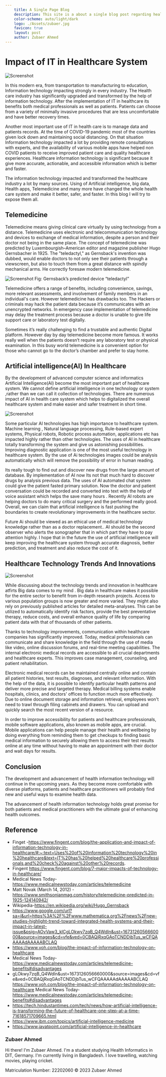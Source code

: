 ```yaml
---
    title: A Single Page Blog
    description: This site is a about a single blog post regarding healthcare.
    color-scheme: auto/light/dark
    logo: ./Assets/zubaer.jpg
    favicon: true
    layout: post
    author: Zubaer Ahmed
---
```


# Impact of IT in Healthcare System

![Screenshot](./Assets/hero.jpg)

In this modern era, from transportation to manufacturing to education, Information technology impacting strongly in every industry. The Health care industry has significantly upgraded and transformed by the help of information technology. After the implementation of IT in healthcare its benefits both medical professionals as well as patients. Patients can choose from a variety of minimally invasive procedures that are less uncomfortable and have better recovery times.

Another most important use of IT in health care is to manage data and patients records. At the time of COVID-19 pandemic most of the countries given lock down and maintaining social distancing. On that situation Information technology impacted a lot by providing remote consultations with experts, and the availability of various mobile apps have helped non COVID patients to receive improved patient care and quality healthcare experiences. Healthcare information technology is significant because it give more accurate, actionable, and accessible information which is better and faster.

The information technology impacted and transformed the healthcare industry a lot by many sources. Using of Artificial intelligence, big data, Health apps, Telemedicine and many more have changed the whole health care system and make it better, safer, and faster. In this blog I will try to expose them all.

## Telemedicine
Telemedicine means giving clinical care virtually by using technology from a distance. Telemedicine uses electronic and telecommunication technology and devices to exchange of medical information, despite a person and their doctor not being in the same place. The concept of telemedicine was predicted by Luxembourgish–American editor and magazine publisher Hugo Gernsbacher in 1925. The "teledactyl," as Gernsback's invention was dubbed, would enable doctors to not only see their patients through a viewscreen, but also to touch them from a great distance with spindly mechanical arms. He correctly foresaw modern telemedicine.

![Screenshot](./Assets/teledacty.jpg)
Fig: Gernsback’s predicted device “teledactyl”

Telemedicine offers a range of benefits, including convenience, savings, more relevant assessments, and involvement of family members in an individual's care. However telemedicine has drawbacks too. The Hackers or criminals may hack the patient data because it’s communicates with an unencrypted networks. In emergency case implementation of telemedicine may delay the treatment process because a doctor is unable to give life support care or laboratory test digitally.

Sometimes it’s really challenging to find a trustable and authentic Digital platform. However day by day telemedicine become more famous. It works really well when the patients doesn’t require any laboratory test or physical examination. In this busy world telemedicine is a convenient option for those who cannot go to the doctor’s chamber and prefer to stay home.

## Artificial intelligence(AI) In Healthcare
By the development of advanced computer science and informatics Artificial Intelligence(AI) become the most important part of healthcare system. We cannot define artificial intelligence in one technology or system ,rather than we can call it collection of technologies. There are numerous impact of AI in health care system which helps to digitalized the overall healthcare system and make easier and safer treatment in short time.

![Screenshot](./Assets/AI_Web_kx.jpg)

Some particular AI technologies has high importance to healthcare system. Machine learning , Natural language processing, Rule-based expert systems, Physical robots, Robotic process automation, applications etc has impacted highly rather than other technologies. The uses of AI in healthcare totally transforming the system and give us astonishing possibilities. Improving diagnostic application is one of the most useful technology in healthcare system. By the use of Ai technologies images could be analysis automatically which will remove the possibility of error in human reading.

Its really tough to find out and discover new drugs from the large amount of database. By implementation of AI now Its not that much hard to discover drugs by analysis previous data. The uses of AI automated chat system could give the patient fasted primary solution. Now the doctor and patient conversation could be recorded and converted into text with the help of voice assistant which helps the save many hours . Recently AI robots are helping doctors to do many critical surgery and the performed really good. Overall, we can claim that artificial intelligence is fast pushing the boundaries to create revolutionary improvements in the healthcare sector.

Future Ai should be viewed as an ethical use of medical technology knowledge rather than as a doctor replacement.. AI should be the second observer who alerts the sonographer that in which part they have to pay attention highly. I hope that in the future the use of artificial intelligence will keep improving the healthcare system through accurate diagnosis, better prediction, and treatment and also reduce the cost of it.

## Healthcare Technology Trends And Innovations

![Screenshot](./Assets/medi.jpg)

While discussing about the technology trends and innovation in healthcare atfirts Big data comes to my mind . Big data in healthcare makes it possible for the entire sector to benefit from in-depth research projects. Access to various population groups is now greater and more varied. They might also rely on previously published articles for detailed meta-analyses. This can be utilized to automatically identify risk factors, provide the best preventative therapy, reduce costs, and overall enhance quality of life by comparing patient data with that of thousands of other patients.

Thanks to technology improvements, communication within healthcare companies has significantly improved. Today, medical professionals can communicate and share knowledge in the field through the use of media like video, online discussion forums, and real-time meeting capabilities. The internal electronic medical records are accessible to all crucial departments and healthcare experts. This improves case management, counseling, and patient rehabilitation.

Electronic medical records can be maintained centrally online and contain all patient histories, test results, diagnoses, and relevant information. With the help of the data, it is possible to identify particular health patterns and deliver more precise and targeted therapy. Medical billing systems enable hospitals, clinics, and doctors' offices to function much more effectively. Due to online document storage and information retrieval, employees won't need to trawl through filing cabinets and drawers. You can upload and quickly search the most recent version of a resource.

In order to improve accessibility for patients and healthcare professionals, mobile software applications, also known as mobile apps, are crucial. Mobile applications can help people manage their health and wellbeing by doing everything from reminding them to get checkups to finding basic medical information to securely allowing them to access their test results online at any time without having to make an appointment with their doctor and wait days for results.

## Conclusion
The development and advancement of health information technology will continue in the upcoming years. As they become more comfortable with diverse platforms, patients and healthcare practitioners will probably find new and useful ways to examine health data.

The advancement of health information technology holds great promise for both patients and medical practitioners with the ultimate goal of enhancing health outcomes.

## Reference
* Finget -https://www.fingent.com/blog/the-application-and-impact-of-information-technology-in-healthcare/#:~:text=Uses%20of%20information%20technology%20in%20healthcare&text=IT%20has%20helped%20healthcare%20professionals,and%20check%20against%20other%20records.
* Fingent https://www.fingent.com/blog/7-major-impacts-of-technology-in-healthcare/
* Medical News Today- https://www.medicalnewstoday.com/articles/telemedicine
* Matt Novak (March 14, 2012) - https://www.smithsonianmag.com/history/telemedicine-predicted-in-1925-124140942/
* Wikipedia-https://en.wikipedia.org/wiki/Hugo_Gernsback
* https://www.google.com/url?sa=i&url=https%3A%2F%2Fwww.mathematica.org%2Fnews%2Fnew-studies-highlight-trend-toward-integrated-health-systems-and-their-impact-in-latest-issue&psig=AOvVaw3_klCgLOkwy7zqB_Q4WdIn&ust=1673126056660000&source=images&cd=vfe&ved=0CBAQjRxqGAoTCNDDjbTus_wCFQAAAAAdAAAAABCLAQ
* https://www.yoh.com/blog/the-impact-of-information-technology-on-healthcare
* Medical News Today- https://www.medicalnewstoday.com/articles/telemedicine-benefits#disadvantages
* gLOkwy7zqB_Q4WdIn&ust=1673126056660000&source=images&cd=vfe&ved=0CBAQjRxqGAoTCNDDjbTus_wCFQAAAAAdAAAAABCLAQ
https://www.yoh.com/blog/the-impact-of-information-technology-on-healthcare
Medical News Today- https://www.medicalnewstoday.com/articles/telemedicine-benefits#disadvantages
* https://tech.hindustantimes.com/tech/news/how-artificial-intelligence-is-transforming-the-future-of-healthcare-one-step-at-a-time-71618571709665.html
* https://www.ibm.com/topics/artificial-intelligence-medicine
* https://www.javatpoint.com/artificial-intelligence-in-healthcare

### Zubaer Ahmed

Hi there! I'm Zubaer Ahmed. I'm a student studying Health Informatics in DIT, Germany. I'm currently living in Bangladesh. I love travelling, watching movies, playing cricket.

Matriculation Number: 22202060
© 2023 Zubaer Ahmed

